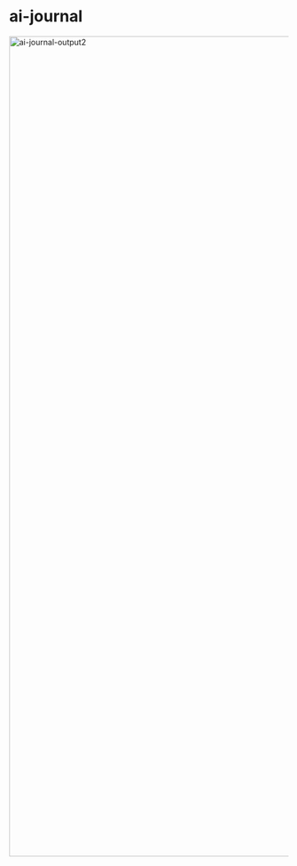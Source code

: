 # ai-journal


<img width="1476" alt="ai-journal-output2" src="https://github.com/user-attachments/assets/f74735f2-e99f-4ea9-907c-57a1cc938d26" />
